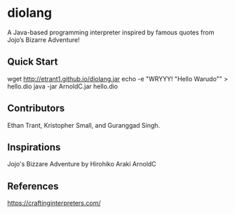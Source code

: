 # diolang

A Java-based programming interpreter inspired by famous quotes from Jojo’s Bizarre Adventure!

## Quick Start
wget http://etrant1.github.io/diolang.jar
echo -e "WRYYY! \"Hello Warudo\"" > hello.dio
java -jar ArnoldC.jar hello.dio

## Contributors
Ethan Trant, Kristopher Small, and Guranggad Singh.

## Inspirations
Jojo's Bizzare Adventure by Hirohiko Araki
ArnoldC 

## References
https://craftinginterpreters.com/
